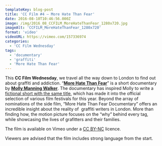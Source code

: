 ```yaml
---
templateKey: blog-post
title: 'CC Film #4 – More Hate Than Fear'
date: 2016-08-10T10:46:56.000Z
image: /img/2016_08_CCFILM_MoreHateThanFear_1280x720.jpg
imageAlt: 'CCFILM_MoreHateThanFear_1280x720'
format: 'video'
videoURL: https://vimeo.com/157336974
categories:
  - 'CC Film Wednesday'
tags:
  - 'documentary'
  - 'graffiti'
  - 'More Hate Than Fear'
---
```


This **CC Film Wednesday**, we travel all the way down to London to find out about graffiti and addiction. “**[More Hate Than Fear](https://vimeo.com/157336974)**” is a short documentary by [**Molly Manning Walker**](http://www.mollymanningwalker.com/). The documentary has inspired Molly to write a [fictional short with the same title](http://www.morehatethanfear.com/), which has made it into the official selection of various film festivals for this year. Beyond the array of nominations of the side film, “More Hate Than Fear Documentary” offers an incredible insight about the reality of  graffiti writers in London. More than finding how, the motion picture focuses on the “why” behind every tag, while showcasing the lives of grafitters and their families.

The film is available on Vimeo under a [CC BY-NC](https://creativecommons.org/licenses/by-nc/3.0/) licence.

Viewers are advised that the film includes strong language from the start.
